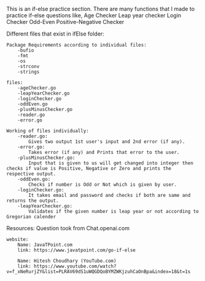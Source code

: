 This is an if-else practice section.
    There are many functions that I made to practice if-else questions like,
        Age Checker
        Leap year checker
        Login Checker
        Odd-Even
        Positive-Negative Checker


Different files that exist in ifElse folder:

    Package Requirements according to individual files:
        -bufio
        -fmt
        -os
        -strconv
        -strings

    files:
        -ageChecker.go 
        -leapYearChecker.go
        -loginChecker.go
        -oddEven.go
        -plusMinusChecker.go
        -reader.go
        -error.go

    Working of files individually:
        -reader.go:
            Gives two output 1st user's input and 2nd error (if any).
        -error.go:
            Takes error (if any) and Prints that error to the user.
        -plusMinusChecker.go:
            Input that is given to us will get changed into integer then checks if value is Positive, Negative or Zero and prints the respective output.
        -oddEven.go:
            Checks if number is Odd or Not which is given by user.
        -loginChecker.go:
            It takes email and password and checks if both are same and returns the output.
        -leapYearChecker.go:
            Validates if the given number is leap year or not according to Gregorian calender


Resources:
    Question took from Chat.openai.com

    website:
        Name: JavaTPoint.com
        link: https://www.javatpoint.com/go-if-else

        Name: Hitesh Choudhary (YouTube.com)
        link: https://www.youtube.com/watch?v=f_xNeRurjZY&list=PLRAV69dS1uWQGDQoBYMZWKjzuhCaOnBpa&index=18&t=1s
